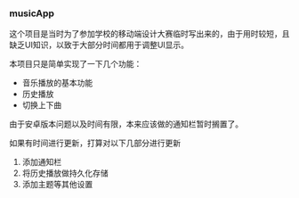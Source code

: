 ### musicApp

这个项目是当时为了参加学校的移动端设计大赛临时写出来的，由于用时较短，且缺乏UI知识，以致于大部分时间都用于调整UI显示。

本项目只是简单实现了一下几个功能：

* 音乐播放的基本功能
* 历史播放
* 切换上下曲

由于安卓版本问题以及时间有限，本来应该做的通知栏暂时搁置了。

如果有时间进行更新，打算对以下几部分进行更新

1. 添加通知栏
2. 将历史播放做持久化存储
3. 添加主题等其他设置



